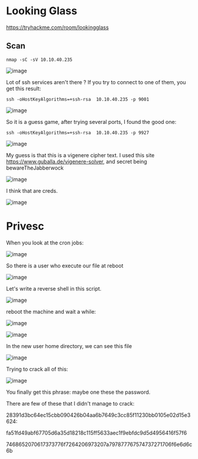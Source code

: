 # Looking Glass

https://tryhackme.com/room/lookingglass

## Scan

`nmap -sC -sV 10.10.40.235`

![image](https://github.com/Roqlane/writeups/assets/78229498/db13dd3c-d82b-4f18-8aee-4c210bc8e096)

Lot of ssh services aren't there ? If you try to connect to one of them, you get this result:

`ssh -oHostKeyAlgorithms=+ssh-rsa  10.10.40.235 -p 9001`

![image](https://github.com/Roqlane/writeups/assets/78229498/3d593604-2e03-4c12-b78e-12afe76d234e)

So it is a guess game, after trying several ports, I found the good one:

`ssh -oHostKeyAlgorithms=+ssh-rsa  10.10.40.235 -p 9927`

![image](https://github.com/Roqlane/writeups/assets/78229498/7ad72bb6-8bc7-40d6-9a01-865f294b26c4)

My guess is that this is a vigenere cipher text. I used this site https://www.guballa.de/vigenere-solver, and secret being bewareTheJabberwock

![image](https://github.com/Roqlane/writeups/assets/78229498/f87b57cf-a29d-44ac-8de3-6600adb45c06)

I think that are creds.

![image](https://github.com/Roqlane/writeups/assets/78229498/389a4ee5-0264-49b9-8a59-69ba282a54e1)

# Privesc

When you look at the cron jobs:

![image](https://github.com/Roqlane/writeups/assets/78229498/6a20bd92-939b-42d4-a2af-66131441ef10)

So there is a user who execute our file at reboot

![image](https://github.com/Roqlane/writeups/assets/78229498/a141bc5b-b31a-49cf-8b79-1872f66295fb)

Let's write a reverse shell in this script.

![image](https://github.com/Roqlane/writeups/assets/78229498/bd7a13d6-001a-43f0-b8d6-d9083515d584)

reboot the machine and wait a while:

![image](https://github.com/Roqlane/writeups/assets/78229498/1af20f35-d9a6-4ba7-b3a5-ecb17074fc45)

![image](https://github.com/Roqlane/writeups/assets/78229498/97343287-f291-47fa-9d05-d885e378f1b0)

In the new user home directory, we can see this file

![image](https://github.com/Roqlane/writeups/assets/78229498/311e55bb-47ec-4916-88ba-036455fa7d68)

Trying to crack all of this:

![image](https://github.com/Roqlane/writeups/assets/78229498/a02afd6f-dd1b-410a-825e-b444a3d5e942)

You finally get this phrase: maybe one  these the  password.

There are few of these that I didn't manage to crack:

28391d3bc64ec15cbb090426b04aa6b7649c3cc85f11230bb0105e02d15e3624:

fa51fd49abf67705d6a35d18218c115ff5633aec1f9ebfdc9d5d4956416f57f6

7468652070617373776f7264206973207a797877767574737271706f6e6d6c6b
